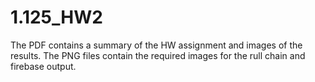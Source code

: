 # 1.125_HW2
The PDF contains a summary of the HW assignment and images of the results. The PNG files contain the required images for the rull chain and firebase output.
